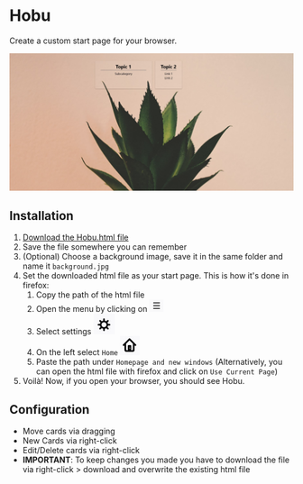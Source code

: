 # Hobu

Create a custom start page for your browser.

![Demo](assets/demo.jpg)

## Installation
1. [Download the Hobu.html file](https://gitlab.com/nimalu/hobu/-/raw/master/hobu.html?inline=false)
3. Save the file somewhere you can remember
4. (Optional) Choose a background image, save it in the same folder and name it `background.jpg`
5. Set the downloaded html file as your start page. This is how it's done in firefox:
   1. Copy the path of the html file
   2. Open the menu by clicking on ![menu](assets/menubutton.png)
   3. Select settings ![settings](assets/settings.jpg)
   4. On the left select `Home` ![Home](assets/home.jpg)
   5. Paste the path under `Homepage and new windows` (Alternatively, you can open the html file with firefox and click on `Use Current Page`)
6. Voilà! Now, if you open your browser, you should see Hobu.

## Configuration
- Move cards via dragging
- New Cards via right-click
- Edit/Delete cards via right-click
- **IMPORTANT**: To keep changes you made you have to download the file via right-click > download and overwrite the existing html file
